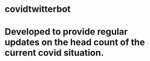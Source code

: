 # covidtwitterbot
# Developed to provide regular updates on the head count of the current covid situation.
